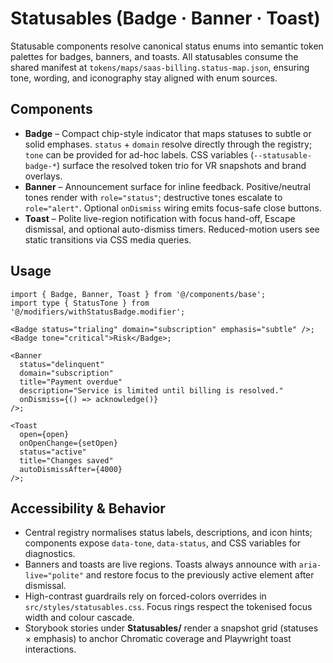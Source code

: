 # Statusables (Badge · Banner · Toast)

Statusable components resolve canonical status enums into semantic token palettes for badges, banners, and toasts. All statusables consume the shared manifest at `tokens/maps/saas-billing.status-map.json`, ensuring tone, wording, and iconography stay aligned with enum sources.

## Components

- **Badge** – Compact chip-style indicator that maps statuses to subtle or solid emphases. `status` + `domain` resolve directly through the registry; `tone` can be provided for ad-hoc labels. CSS variables (`--statusable-badge-*`) surface the resolved token trio for VR snapshots and brand overlays.
- **Banner** – Announcement surface for inline feedback. Positive/neutral tones render with `role="status"`; destructive tones escalate to `role="alert"`. Optional `onDismiss` wiring emits focus-safe close buttons.
- **Toast** – Polite live-region notification with focus hand-off, Escape dismissal, and optional auto-dismiss timers. Reduced-motion users see static transitions via CSS media queries.

## Usage

```tsx
import { Badge, Banner, Toast } from '@/components/base';
import type { StatusTone } from '@/modifiers/withStatusBadge.modifier';

<Badge status="trialing" domain="subscription" emphasis="subtle" />;
<Badge tone="critical">Risk</Badge>;

<Banner
  status="delinquent"
  domain="subscription"
  title="Payment overdue"
  description="Service is limited until billing is resolved."
  onDismiss={() => acknowledge()}
/>;

<Toast
  open={open}
  onOpenChange={setOpen}
  status="active"
  title="Changes saved"
  autoDismissAfter={4000}
/>;
```

## Accessibility & Behavior

- Central registry normalises status labels, descriptions, and icon hints; components expose `data-tone`, `data-status`, and CSS variables for diagnostics.
- Banners and toasts are live regions. Toasts always announce with `aria-live="polite"` and restore focus to the previously active element after dismissal.
- High-contrast guardrails rely on forced-colors overrides in `src/styles/statusables.css`. Focus rings respect the tokenised focus width and colour cascade.
- Storybook stories under **Statusables/** render a snapshot grid (statuses × emphasis) to anchor Chromatic coverage and Playwright toast interactions.
